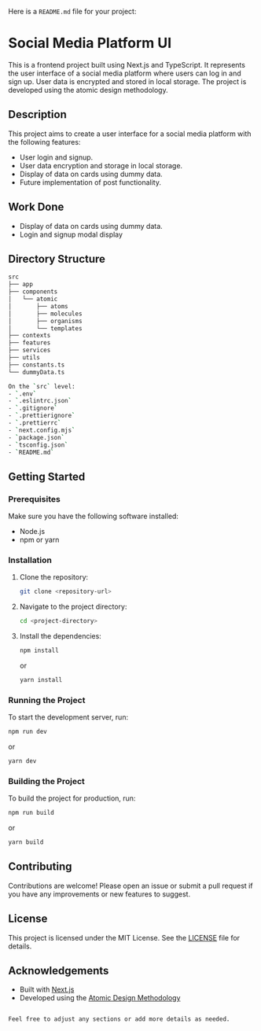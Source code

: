 Here is a `README.md` file for your project:

# Social Media Platform UI

This is a frontend project built using Next.js and TypeScript. It represents the user interface of a social media platform where users can log in and sign up. User data is encrypted and stored in local storage. The project is developed using the atomic design methodology.

## Description

This project aims to create a user interface for a social media platform with the following features:

- User login and signup.
- User data encryption and storage in local storage.
- Display of data on cards using dummy data.
- Future implementation of post functionality.

## Work Done

- Display of data on cards using dummy data.
- Login and signup modal display

## Directory Structure

```bash
src
├── app
├── components
│   └── atomic
│       ├── atoms
│       ├── molecules
│       ├── organisms
│       └── templates
├── contexts
├── features
├── services
├── utils
├── constants.ts
└── dummyData.ts

On the `src` level:
- `.env`
- `.eslintrc.json`
- `.gitignore`
- `.prettierignore`
- `.prettierrc`
- `next.config.mjs`
- `package.json`
- `tsconfig.json`
- `README.md`

```

## Getting Started

### Prerequisites

Make sure you have the following software installed:

- Node.js
- npm or yarn

### Installation

1. Clone the repository:

   ```bash
   git clone <repository-url>

   ```

2. Navigate to the project directory:

   ```bash
   cd <project-directory>
   ```

3. Install the dependencies:

   ```bash
   npm install
   ```

   or

   ```bash
   yarn install
   ```

### Running the Project

To start the development server, run:

```bash
npm run dev
```

or

```bash
yarn dev
```

### Building the Project

To build the project for production, run:

```bash
npm run build
```

or

```bash
yarn build
```

## Contributing

Contributions are welcome! Please open an issue or submit a pull request if you have any improvements or new features to suggest.

## License

This project is licensed under the MIT License. See the [LICENSE](LICENSE) file for details.

## Acknowledgements

- Built with [Next.js](https://nextjs.org/)
- Developed using the [Atomic Design Methodology](http://atomicdesign.bradfrost.com/)

```

Feel free to adjust any sections or add more details as needed.
```

